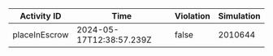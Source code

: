 | Activity ID | Time | Violation | Simulation |
| --- | --- | --- | --- |
| placeInEscrow | 2024-05-17T12:38:57.239Z | false | 2010644 |